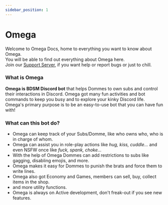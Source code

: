 ```yaml
---
sidebar_position: 1
---
```


# Omega

Welcome to Omega Docs, home to everything you want to know about Omega.<br/>
You will be able to find out everything about Omega here. <br/>Join our [Support Server](https://discord.com/invite/RaZGsXJHYW), if you want help or report bugs or just to chill.

### What is Omega
**Omega is BDSM Discord bot** that helps Dommes to own subs and control their interactions in Discord. Omega got many fun activities and bot commands to keep you busy and to explore your kinky Discord life. Omega's primary purpose is to be an easy-to-use bot that you can have fun with!

### What can this bot do?
- Omega can keep track of your Subs/Domme, like who owns who, who is in charge of whom.
- Omega can assist you in role-play actions like *hug, kiss, cuddle...*  and even NSFW once like *fuck, spank, choke...*
- With the help of Omega Dommes can add restrictions to subs like gagging, disabling emojis, and more.
- Omega makes it easy for Dommes to punish the brats and force them to write lines.
- Omega also got Economy and Games, members can sell, buy, collect items in the shop.
- and more utility functions.
- Omega is always on Active development, don't freak-out if you see new features.

 